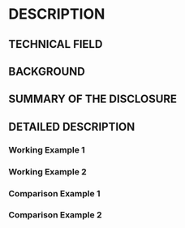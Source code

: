 # DESCRIPTION

## TECHNICAL FIELD

## BACKGROUND

## SUMMARY OF THE DISCLOSURE

## DETAILED DESCRIPTION

### Working Example 1

### Working Example 2

### Comparison Example 1

### Comparison Example 2

